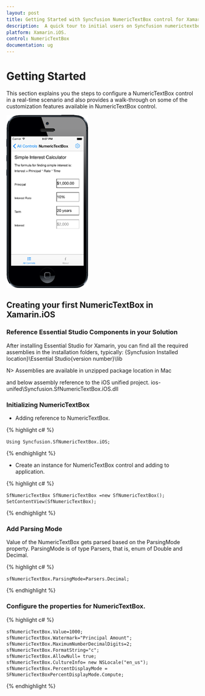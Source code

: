 ```yaml
---
layout: post
title: Getting Started with Syncfusion NumericTextBox control for Xamarin.iOS.
description:  A quick tour to initial users on Syncfusion numerictextbox control for Xamarin.iOS platform 
platform: Xamarin.iOS.
control: NumericTextBox
documentation: ug
---
```


# Getting Started

This section explains you the steps to configure a NumericTextBox control in a real-time scenario and also provides a walk-through on some of the customization features available in NumericTextBox control.

![](images/NumericTextBox-iOS.png) 

## Creating your first NumericTextBox in Xamarin.iOS                                   

### Reference Essential Studio Components in your Solution

After installing Essential Studio for Xamarin, you can find all the required assemblies in the installation folders, typically:
{Syncfusion Installed location}\Essential Studio{version number}\lib

N> Assemblies are available in unzipped package location in Mac

and below assembly reference to the iOS unified project.
ios-unifed\Syncfusion.SfNumericTextBox.iOS.dll

### Initializing NumericTextBox

* Adding reference to NumericTextBox.

{% highlight c# %}

	Using Syncfusion.SfNumericTextBox.iOS; 

{% endhighlight %}

* Create an instance for NumericTextBox control and adding to application.

{% highlight c# %}

	SfNumericTextBox SfNumericTextBox =new SfNumericTextBox();
	SetContentView(SfNumericTextBox); 

{% endhighlight %}

### Add Parsing Mode

Value of the NumericTextBox gets parsed based on the ParsingMode property. ParsingMode is of type Parsers, that is, enum of Double and Decimal.

{% highlight c# %}

	sfNumericTextBox.ParsingMode=Parsers.Decimal;
	
{% endhighlight %}

### Configure the properties for NumericTextBox.

{% highlight c# %}

	sfNumericTextBox.Value=1000;
	sfNumericTextBox.Watermark="Principal Amount";
	sfNumericTextBox.MaximumNumberDecimalDigits=2;
	sfNumericTextBox.FormatString="c";
	sfNumericTextBox.AllowNull= true;
	sfNumericTextBox.CultureInfo= new NSLocale("en_us");
	sfNumericTextBox.PercentDisplayMode = SFNumericTextBoxPercentDisplayMode.Compute;

{% endhighlight %}

